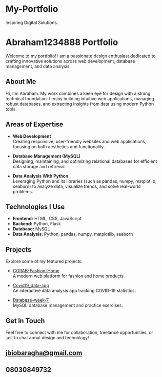 # My-Portfolio
Inspiring Digital Solutions.
# Abraham1234888 Portfolio

Welcome to my portfolio! I am a passionate design enthusiast dedicated to crafting innovative solutions across web development, database management, and data analysis.

## About Me

Hi, I'm Abraham. My work combines a keen eye for design with a strong technical foundation. I enjoy building intuitive web applications, managing robust databases, and extracting insights from data using modern Python tools.

## Areas of Expertise

- **Web Development**  
  Creating responsive, user-friendly websites and web applications, focusing on both aesthetics and functionality.

- **Database Management (MySQL)**  
  Designing, maintaining, and optimizing relational databases for efficient data storage and retrieval.

- **Data Analysis With Python**  
  Leveraging Python and its libraries (such as pandas, numpy, matplotlib, seaborn) to analyze data, visualize trends, and solve real-world problems.

## Technologies I Use

- **Frontend:** HTML, CSS, JavaScript
- **Backend:** Python, Flask
- **Database:** MySQL
- **Data Analysis:** Python, pandas, numpy, matplotlib, seaborn

## Projects

Explore some of my featured projects:

- [CORAB-Fashion-Home](https://github.com/Abraham1234888/CORAB-Fashion-Home)  
  A modern web platform for fashion and home products.

- [Covid19_data-app](https://github.com/Abraham1234888/Covid19_data-app)  
  An interactive data analysis app tracking COVID-19 statistics.

- [Database-week-7](https://github.com/Abraham1234888/Database-week-7)  
  MySQL database management and practice exercises.

## Get In Touch

Feel free to connect with me for collaboration, freelance opportunities, or just to chat about design and technology!
## jbiobaragha@gmail.com 
## 08030849732
